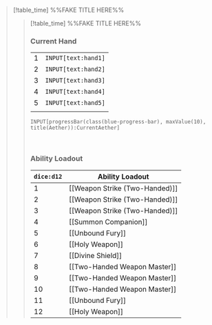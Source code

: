 
>[!table_time] %%FAKE TITLE HERE%%
>>[!table_time] %%FAKE TITLE HERE%%
>>### Current Hand
>>| | |
>>| :-: | ---------------- |
>>|1|`INPUT[text:hand1]` | 
>>|2|`INPUT[text:hand2]` | 
>>|3|`INPUT[text:hand3]` |
>>|4|`INPUT[text:hand4]` |
>>|5|`INPUT[text:hand5]` |
>>| | |
>>```meta-bind
>>INPUT[progressBar(class(blue-progress-bar), maxValue(10), title(Aether)):CurrentAether]
>>```
>>
>> &nbsp;
>>
>>### Ability Loadout
>>| `dice:d12` | Ability Loadout  |
>>| ---------- | -------- |
>>| 1          | [[Weapon Strike (Two-Handed)]]     |
>>| 2          | [[Weapon Strike (Two-Handed)]]      |
>>| 3          | [[Weapon Strike (Two-Handed)]]    |
>>| 4          | [[Summon Companion]]     |
>>| 5          | [[Unbound Fury]]   |
>>| 6          | [[Holy Weapon]] |
>>| 7          | [[Divine Shield]]     |
>>| 8          | [[Two-Handed Weapon Master]]  |
>>| 9          | [[Two-Handed Weapon Master]]   |
>>| 10         | [[Two-Handed Weapon Master]]  |
>>| 11         | [[Unbound Fury]]    |
>>| 12         | [[Holy Weapon]]  |